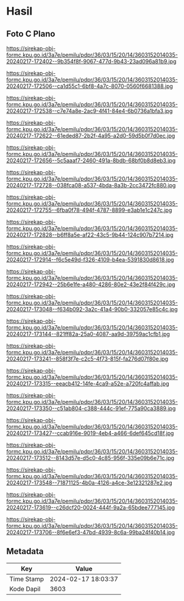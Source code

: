 # Hasil

## Foto C Plano

https://sirekap-obj-formc.kpu.go.id/3a7e/pemilu/pdpr/36/03/15/20/14/3603152014035-20240217-172402--9b354f8f-9067-477d-9b43-23ad096a81b9.jpg

https://sirekap-obj-formc.kpu.go.id/3a7e/pemilu/pdpr/36/03/15/20/14/3603152014035-20240217-172506--ca1d55c1-6bf8-4a7c-8070-0560f6681388.jpg

https://sirekap-obj-formc.kpu.go.id/3a7e/pemilu/pdpr/36/03/15/20/14/3603152014035-20240217-172538--c7e74a8e-2ac9-4f41-84e4-6b0736a1bfa3.jpg

https://sirekap-obj-formc.kpu.go.id/3a7e/pemilu/pdpr/36/03/15/20/14/3603152014035-20240217-172622--61eded87-2b2f-4a95-a2d0-59d5b0f7d0ec.jpg

https://sirekap-obj-formc.kpu.go.id/3a7e/pemilu/pdpr/36/03/15/20/14/3603152014035-20240217-172656--5c5aaaf7-2460-491a-8bdb-68bf0b8d8eb3.jpg

https://sirekap-obj-formc.kpu.go.id/3a7e/pemilu/pdpr/36/03/15/20/14/3603152014035-20240217-172728--038fca08-a537-4bda-8a3b-2cc3472fc880.jpg

https://sirekap-obj-formc.kpu.go.id/3a7e/pemilu/pdpr/36/03/15/20/14/3603152014035-20240217-172755--6fba0f78-494f-4787-8899-e3ab1e1c247c.jpg

https://sirekap-obj-formc.kpu.go.id/3a7e/pemilu/pdpr/36/03/15/20/14/3603152014035-20240217-172828--b6ff8a5e-af22-43c5-9b44-124c907b7214.jpg

https://sirekap-obj-formc.kpu.go.id/3a7e/pemilu/pdpr/36/03/15/20/14/3603152014035-20240217-172914--f6c5e49d-f326-4109-b4ea-5391830d8618.jpg

https://sirekap-obj-formc.kpu.go.id/3a7e/pemilu/pdpr/36/03/15/20/14/3603152014035-20240217-172942--25b6e1fe-a480-4286-80e2-43e2f84f429c.jpg

https://sirekap-obj-formc.kpu.go.id/3a7e/pemilu/pdpr/36/03/15/20/14/3603152014035-20240217-173048--f634b092-3a2c-41a4-90b0-332057e85c4c.jpg

https://sirekap-obj-formc.kpu.go.id/3a7e/pemilu/pdpr/36/03/15/20/14/3603152014035-20240217-173144--821ff82a-25a0-4087-aa9d-39759ac1cfb1.jpg

https://sirekap-obj-formc.kpu.go.id/3a7e/pemilu/pdpr/36/03/15/20/14/3603152014035-20240217-173241--858f3f7e-c2c5-4f73-815f-fa276d07f80e.jpg

https://sirekap-obj-formc.kpu.go.id/3a7e/pemilu/pdpr/36/03/15/20/14/3603152014035-20240217-173315--eeacb412-14fe-4ca9-a52e-a720fc4affab.jpg

https://sirekap-obj-formc.kpu.go.id/3a7e/pemilu/pdpr/36/03/15/20/14/3603152014035-20240217-173350--c51ab804-c388-444c-91ef-775a90ca3889.jpg

https://sirekap-obj-formc.kpu.go.id/3a7e/pemilu/pdpr/36/03/15/20/14/3603152014035-20240217-173427--ccab916e-9019-4eb4-a466-6def645cd18f.jpg

https://sirekap-obj-formc.kpu.go.id/3a7e/pemilu/pdpr/36/03/15/20/14/3603152014035-20240217-173512--8143d57e-d5c0-4c85-956f-335e09b6e71c.jpg

https://sirekap-obj-formc.kpu.go.id/3a7e/pemilu/pdpr/36/03/15/20/14/3603152014035-20240217-173548--71871125-4b0a-4126-a4ce-3e12321287e2.jpg

https://sirekap-obj-formc.kpu.go.id/3a7e/pemilu/pdpr/36/03/15/20/14/3603152014035-20240217-173619--c26dcf20-0024-444f-9a2a-65bdee777145.jpg

https://sirekap-obj-formc.kpu.go.id/3a7e/pemilu/pdpr/36/03/15/20/14/3603152014035-20240217-173706--8f6e6ef3-47bd-4939-8c6a-99ba24f40b14.jpg


## Metadata

| Key        | Value               |
| ---------- | ------------------- |
| Time Stamp | 2024-02-17 18:03:37 |
| Kode Dapil | 3603                |



